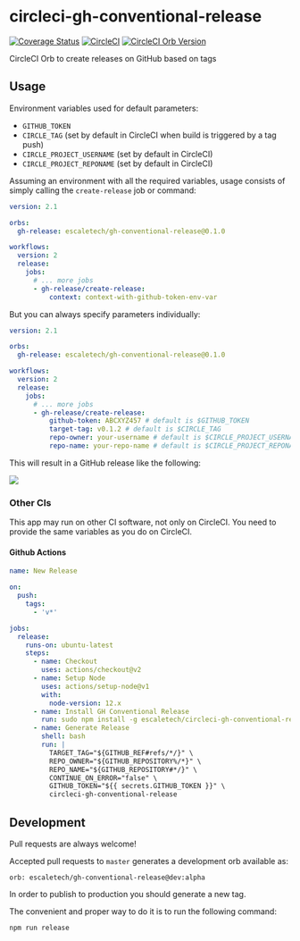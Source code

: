 # circleci-gh-conventional-release

[![Coverage Status](https://img.shields.io/coveralls/github/escaletech/circleci-gh-conventional-release/master)](https://coveralls.io/github/escaletech/circleci-gh-conventional-release)
[![CircleCI](https://img.shields.io/circleci/build/gh/escaletech/circleci-gh-conventional-release)](https://circleci.com/gh/escaletech/circleci-gh-conventional-release)
[![CircleCI Orb Version](https://img.shields.io/badge/endpoint.svg?url=https://badges.circleci.io/orb/escaletech/gh-conventional-release)](https://circleci.com/orbs/registry/orb/escaletech/gh-conventional-release)

CircleCI Orb to create releases on GitHub based on tags

## Usage

Environment variables used for default parameters:

- `GITHUB_TOKEN`
- `CIRCLE_TAG` (set by default in CircleCI when build is triggered by a tag push)
- `CIRCLE_PROJECT_USERNAME` (set by default in CircleCI)
- `CIRCLE_PROJECT_REPONAME` (set by default in CircleCI)

Assuming an environment with all the required variables, usage consists of simply calling the `create-release` job or command:

```yaml
version: 2.1

orbs:
  gh-release: escaletech/gh-conventional-release@0.1.0

workflows:
  version: 2
  release:
    jobs:
      # ... more jobs
      - gh-release/create-release:
          context: context-with-github-token-env-var
```

But you can always specify parameters individually:

```yaml
version: 2.1

orbs:
  gh-release: escaletech/gh-conventional-release@0.1.0

workflows:
  version: 2
  release:
    jobs:
      # ... more jobs
      - gh-release/create-release:
          github-token: ABCXYZ457 # default is $GITHUB_TOKEN
          target-tag: v0.1.2 # default is $CIRCLE_TAG
          repo-owner: your-username # default is $CIRCLE_PROJECT_USERNAME
          repo-name: your-repo-name # default is $CIRCLE_PROJECT_REPONAME
```

This will result in a GitHub release like the following:

![](docs/sample-release.png)

### Other CIs

This app may run on other CI software, not only on CircleCI. You need to provide the same variables as you do on CircleCI.

#### Github Actions

```yaml
name: New Release

on:
  push:
    tags:
      - 'v*'

jobs:
  release:
    runs-on: ubuntu-latest
    steps:
      - name: Checkout
        uses: actions/checkout@v2
      - name: Setup Node
        uses: actions/setup-node@v1
        with:
          node-version: 12.x
      - name: Install GH Conventional Release
        run: sudo npm install -g escaletech/circleci-gh-conventional-release
      - name: Generate Release
        shell: bash
        run: |
          TARGET_TAG="${GITHUB_REF#refs/*/}" \
          REPO_OWNER="${GITHUB_REPOSITORY%/*}" \
          REPO_NAME="${GITHUB_REPOSITORY#*/}" \
          CONTINUE_ON_ERROR="false" \
          GITHUB_TOKEN="${{ secrets.GITHUB_TOKEN }}" \
          circleci-gh-conventional-release
```

## Development

Pull requests are always welcome!

Accepted pull requests to `master` generates a development orb available as:

```
orb: escaletech/gh-conventional-release@dev:alpha
```

In order to publish to production you should generate a new tag.

The convenient and proper way to do it is to run the following command:
```
npm run release
```

